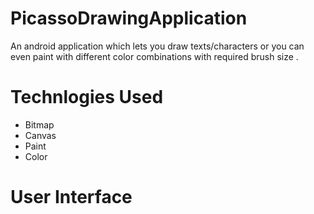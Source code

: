 # PicassoDrawingApplication
An android application which lets you draw texts/characters or you can even paint with different color combinations with required brush size .
# Technlogies Used
* Bitmap
* Canvas
* Paint
* Color
# User Interface
